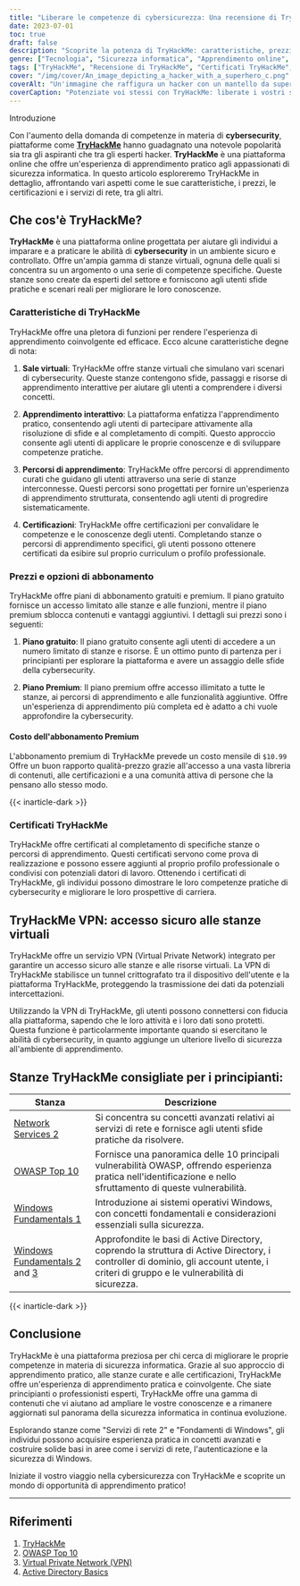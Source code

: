 ```yaml
---
title: "Liberare le competenze di cybersicurezza: Una recensione di TryHackMe"
date: 2023-07-01
toc: true
draft: false
description: "Scoprite la potenza di TryHackMe: caratteristiche, prezzi, certificazioni, servizi di rete e altro ancora, che vi permetteranno di padroneggiare le competenze di cybersecurity."
genre: ["Tecnologia", "Sicurezza informatica", "Apprendimento online", "Hacking etico", "Sicurezza di rete", "Laboratori virtuali", "Certificazioni", "Percorsi di apprendimento", "Esperienza pratica", "Recensione di TryHackMe"]
tags: ["TryHackMe", "Recensione di TryHackMe", "Certificati TryHackMe", "Prezzi di TryHackMe", "TryHackMe Servizi di rete 2", "Abbonamento a TryHackMe", "Bypass di autenticazione di TryHackMe", "Inclusione dei file di TryHackMe", "Prova di OWASP Top 10 di TryHackMe", "TryHackMe VPN", "TryHackMe Fondamenti di Windows 1", "TryHackMe Active Directory", "TryHackMe Basi di Active Directory", "Risposte di TryHackMe", "TryHackMe Fondamenti di Linux Parte 3", "Logo TryHackMe", "TryHackMe Mitre", "TryHackMe Splunk", "Iniezione SQL di TryHackMe", "Supporto TryHackMe", "Strumenti di intelligence sulle minacce di TryHackMe", "Vulnerabilità di caricamento di TryHackMe", "TryHackMe Camminare un'applicazione", "TryHackMe Fondamenti di Windows 2", "TryHackMe Fondamenti di Windows 3", "TryHackMe Blu", "Passaggio a TryHackMe Blue"]
cover: "/img/cover/An_image_depicting_a_hacker_with_a_superhero_c.png"
coverAlt: "Un'immagine che raffigura un hacker con un mantello da supereroe, che simboleggia l'empowerment ottenuto grazie alla formazione sulla sicurezza informatica di TryHackMe."
coverCaption: "Potenziate voi stessi con TryHackMe: liberate i vostri superpoteri di sicurezza informatica"
---
```

 Introduzione

Con l'aumento della domanda di competenze in materia di **cybersecurity**, piattaforme come [**TryHackMe**](https://tryhackme.com/) hanno guadagnato una notevole popolarità sia tra gli aspiranti che tra gli esperti hacker. **TryHackMe** è una piattaforma online che offre un'esperienza di apprendimento pratico agli appassionati di sicurezza informatica. In questo articolo esploreremo TryHackMe in dettaglio, affrontando vari aspetti come le sue caratteristiche, i prezzi, le certificazioni e i servizi di rete, tra gli altri.

## Che cos'è TryHackMe?

**TryHackMe** è una piattaforma online progettata per aiutare gli individui a imparare e a praticare le abilità di **cybersecurity** in un ambiente sicuro e controllato. Offre un'ampia gamma di stanze virtuali, ognuna delle quali si concentra su un argomento o una serie di competenze specifiche. Queste stanze sono create da esperti del settore e forniscono agli utenti sfide pratiche e scenari reali per migliorare le loro conoscenze.

### Caratteristiche di TryHackMe

TryHackMe offre una pletora di funzioni per rendere l'esperienza di apprendimento coinvolgente ed efficace. Ecco alcune caratteristiche degne di nota:

1. **Sale virtuali**: TryHackMe offre stanze virtuali che simulano vari scenari di cybersecurity. Queste stanze contengono sfide, passaggi e risorse di apprendimento interattive per aiutare gli utenti a comprendere i diversi concetti.

2. **Apprendimento interattivo**: La piattaforma enfatizza l'apprendimento pratico, consentendo agli utenti di partecipare attivamente alla risoluzione di sfide e al completamento di compiti. Questo approccio consente agli utenti di applicare le proprie conoscenze e di sviluppare competenze pratiche.

3. **Percorsi di apprendimento**: TryHackMe offre percorsi di apprendimento curati che guidano gli utenti attraverso una serie di stanze interconnesse. Questi percorsi sono progettati per fornire un'esperienza di apprendimento strutturata, consentendo agli utenti di progredire sistematicamente.

4. **Certificazioni**: TryHackMe offre certificazioni per convalidare le competenze e le conoscenze degli utenti. Completando stanze o percorsi di apprendimento specifici, gli utenti possono ottenere certificati da esibire sul proprio curriculum o profilo professionale.

### Prezzi e opzioni di abbonamento

TryHackMe offre piani di abbonamento gratuiti e premium. Il piano gratuito fornisce un accesso limitato alle stanze e alle funzioni, mentre il piano premium sblocca contenuti e vantaggi aggiuntivi. I dettagli sui prezzi sono i seguenti:

1. **Piano gratuito**: Il piano gratuito consente agli utenti di accedere a un numero limitato di stanze e risorse. È un ottimo punto di partenza per i principianti per esplorare la piattaforma e avere un assaggio delle sfide della cybersecurity.

2. **Piano Premium**: Il piano premium offre accesso illimitato a tutte le stanze, ai percorsi di apprendimento e alle funzionalità aggiuntive. Offre un'esperienza di apprendimento più completa ed è adatto a chi vuole approfondire la cybersecurity.

#### Costo dell'abbonamento Premium

L'abbonamento premium di TryHackMe prevede un costo mensile di `$10.99` Offre un buon rapporto qualità-prezzo grazie all'accesso a una vasta libreria di contenuti, alle certificazioni e a una comunità attiva di persone che la pensano allo stesso modo.

{{< inarticle-dark >}}

### Certificati TryHackMe

TryHackMe offre certificati al completamento di specifiche stanze o percorsi di apprendimento. Questi certificati servono come prova di realizzazione e possono essere aggiunti al proprio profilo professionale o condivisi con potenziali datori di lavoro. Ottenendo i certificati di TryHackMe, gli individui possono dimostrare le loro competenze pratiche di cybersecurity e migliorare le loro prospettive di carriera.

## TryHackMe VPN: accesso sicuro alle stanze virtuali

TryHackMe offre un servizio VPN (Virtual Private Network) integrato per garantire un accesso sicuro alle stanze e alle risorse virtuali. La VPN di TryHackMe stabilisce un tunnel crittografato tra il dispositivo dell'utente e la piattaforma TryHackMe, proteggendo la trasmissione dei dati da potenziali intercettazioni.

Utilizzando la VPN di TryHackMe, gli utenti possono connettersi con fiducia alla piattaforma, sapendo che le loro attività e i loro dati sono protetti. Questa funzione è particolarmente importante quando si esercitano le abilità di cybersecurity, in quanto aggiunge un ulteriore livello di sicurezza all'ambiente di apprendimento.

## Stanze TryHackMe consigliate per i principianti:

| Stanza | Descrizione |
|------------------------------------|------------------------------------------------------------------------------------------------------------------------------------------|
| [Network Services 2 ](https://tryhackme.com/room/networkservices2)                | Si concentra su concetti avanzati relativi ai servizi di rete e fornisce agli utenti sfide pratiche da risolvere.                             |
| [OWASP Top 10](https://tryhackme.com/room/owasptop102021)           | Fornisce una panoramica delle 10 principali vulnerabilità OWASP, offrendo esperienza pratica nell'identificazione e nello sfruttamento di queste vulnerabilità. | |
| [Windows Fundamentals 1  ](https://tryhackme.com/room/windowsfundamentals1xbx)           | Introduzione ai sistemi operativi Windows, con concetti fondamentali e considerazioni essenziali sulla sicurezza.                       |
| [Windows Fundamentals 2](https://tryhackme.com/room/windowsfundamentals2x0x) and [3](https://tryhackme.com/room/windowsfundamentals3xzx)       | Approfondite le basi di Active Directory, coprendo la struttura di Active Directory, i controller di dominio, gli account utente, i criteri di gruppo e le vulnerabilità di sicurezza.                    |


{{< inarticle-dark >}}

## Conclusione

TryHackMe è una piattaforma preziosa per chi cerca di migliorare le proprie competenze in materia di sicurezza informatica. Grazie al suo approccio di apprendimento pratico, alle stanze curate e alle certificazioni, TryHackMe offre un'esperienza di apprendimento pratica e coinvolgente. Che siate principianti o professionisti esperti, TryHackMe offre una gamma di contenuti che vi aiutano ad ampliare le vostre conoscenze e a rimanere aggiornati sul panorama della sicurezza informatica in continua evoluzione.

Esplorando stanze come "Servizi di rete 2" e "Fondamenti di Windows", gli individui possono acquisire esperienza pratica in concetti avanzati e costruire solide basi in aree come i servizi di rete, l'autenticazione e la sicurezza di Windows.

Iniziate il vostro viaggio nella cybersicurezza con TryHackMe e scoprite un mondo di opportunità di apprendimento pratico!

______

## Riferimenti

1. [TryHackMe](https://tryhackme.com)
2. [OWASP Top 10](https://owasp.org/www-project-top-ten/)
3. [Virtual Private Network (VPN)](https://en.wikipedia.org/wiki/Virtual_private_network)
4. [Active Directory Basics](https://docs.microsoft.com/en-us/windows-server/identity/ad-ds/get-started/virtual-dc/active-directory-domain-services-overview)
